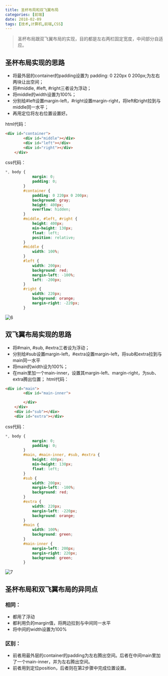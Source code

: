 ```yaml
---
title: 圣杯布局和双飞翼布局
categories: [前端]
date: 2018-02-09
tags: [技术,计算机,前端,CSS]
---
```

>圣杯布局跟双飞翼布局的实现，目的都是左右两栏固定宽度，中间部分自适应。

<!--more-->

## 圣杯布局实现的思路

- 将最外层的container的padding设置为 padding: 0 220px 0 200px;为左右两块让出空间；
- 将#middle, #left, #right三者设为浮动；
- 将middle的width设置为100%；
- 分别给#left设置margin-left，#right设置margin-right，将left和right拉到与middle同一水平；
- 再用定位将左右位置设置好。

html代码：
```html
<div id="container">
        <div id="middle"></div>
        <div id="left"></div> 
        <div id="right"></div>   
    </div>  
```
css代码：
```css
*, body {
            margin: 0;
            padding: 0;
        }
        #container {
            padding: 0 220px 0 200px;
            background: gray;
            height: 400px;
            overflow: hidden;
        }
        #middle, #left, #right {
            height: 400px;
            min-height: 130px;
            float: left;
            position: relative;
        }
        #middle {
            width: 100%;
        }
        #left {
            width: 200px;
            background: red;
            margin-left: -100%;
            left: -200px;
        }
        #right {
            width: 220px;
            background: orange;
            margin-right: -220px;
        }
```
![6](https://user-images.githubusercontent.com/29729724/35984504-8baba868-0d2f-11e8-9594-cbd7ff565bf4.PNG)

## 双飞翼布局实现的思路
- 将#main, #sub, #extra三者设为浮动；
- 分别给#sub设置margin-left，#extra设置margin-left，将sub和extra拉到与main同一水平
- 将main的width设为100%；
- 在main里加一个main-inner，设置其margin-left、margin-right，为sub、extra腾出位置；
html代码：
```html
<div id="main">
        <div id="main-inner">

        </div>
    </div>
    <div id="sub"></div>
    <div id="extra"></div>
```
css代码：
```css
*, body {
            margin: 0;
            padding: 0;
        }
        #main, #main-inner, #sub, #extra {
            height: 400px;
            min-height: 130px;
            float: left;
        }
        #sub {
            width: 200px;
            margin-left: -100%;
            background: red;
        }
        #extra {
            width: 220px;
            margin-left: -220px;
            background: orange;
        }
        #main {
            width: 100%;
            background: green;
        }
        #main-inner {
            margin-left: 200px;
            margin-right: 220px;
            background: green;
        }
```
![7](https://user-images.githubusercontent.com/29729724/35984524-92ec9678-0d2f-11e8-91c7-6f72fc2642a8.PNG)

## 圣杯布局和双飞翼布局的异同点
### 相同：
- 都用了浮动
- 都利用负的margin值，将两边拉到与中间同一水平
- 将中间的width设置为100%
### 区别：
- 前者用最外层的container的padding为左右腾出空间。后者在中间main里加了一个main-inner，并为左右腾出空间。
- 前者用到定位position，后者则在第2步骤中完成位置设置。



